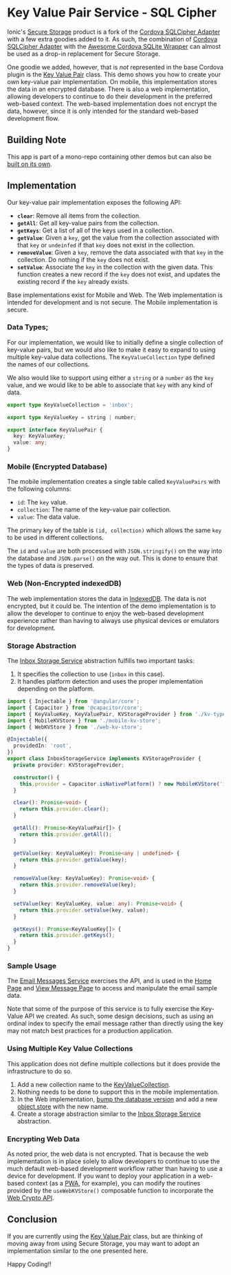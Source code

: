 # Key Value Pair Service - SQL Cipher

Ionic's [Secure Storage](https://ionic.io/docs/secure-storage) product is a fork of the [Cordova SQLCipher Adapter](https://github.com/storesafe/cordova-sqlcipher-adapter) with a few extra goodies added to it.
As such, the combination of [Cordova SQLCipher Adapter](https://github.com/storesafe/cordova-sqlcipher-adapter) with the [Awesome Cordova SQLite Wrapper](https://danielsogl.gitbook.io/awesome-cordova-plugins/sqlite)
can almost be used as a drop-in replacement for Secure Storage.

One goodie we added, however, that is _not_ represented in the base Cordova plugin is the [Key Value Pair](https://ionic.io/docs/secure-storage/key-value) class. This demo shows you how to create your own
key-value pair implementation. On mobile, this implementation stores the data in an encrypted database. There is also a web implementation, allowing developers to continue to do their
development in the preferred web-based context. The web-based implementation does not encrypt the data, however, since it is only intended for the standard web-based development flow.

## Building Note

This app is part of a mono-repo containing other demos but can also be [built on its own](../../README.md#build-a-stand-alone-project).

## Implementation

Our key-value pair implementation exposes the following API:

- **`clear`**: Remove all items from the collection.
- **`getAll`**: Get all key-value pairs from the collection.
- **`getKeys`**: Get a list of all of the keys used in a collection.
- **`getValue`**: Given a `key`, get the value from the collection associated with that `key` or `undeinfed` if that `key` does not exist in the collection.
- **`removeValue`**: Given a `key`, remove the data associated with that `key` in the collection. Do nothing if the `key` does not exist.
- **`setValue`**: Associate the `key` in the collection with the given data. This function creates a new record if the `key` does not exist, and updates the existing record if the `key` already exists.

Base implementations exist for Mobile and Web. The Web implementation is intended for development and is not secure. The Mobile implementation is secure.

### Data Types;

For our implementation, we would like to initially define a single collection of key-value pairs, but we would also like to make it easy to expand to using multiple key-value
data collections. The `KeyValueCollection` type defined the names of our collections.

We also would like to support using either a `string` or a `number` as the `key` value, and we would like to be able to associate that `key` with any kind of data.

```typescript
export type KeyValueCollection = 'inbox';

export type KeyValueKey = string | number;

export interface KeyValuePair {
  key: KeyValueKey;
  value: any;
}
```

### Mobile (Encrypted Database)

The mobile implementation creates a single table called `KeyValuePairs` with the following columns:

- `id`: The `key` value.
- `collection`: The name of the key-value pair collection.
- `value`: The data value.

The primary key of the table is `(id, collection)` which allows the same `key` to be used in different collections.

The `id` and `value` are both processed with `JSON.stringify()` on the way into the database and `JSON.parse()` on the way out. This is done to ensure that the types of data is preserved.

### Web (Non-Encrypted indexedDB)

The web implementation stores the data in [IndexedDB](https://developer.mozilla.org/en-US/docs/Web/API/IndexedDB_API). The data is not encrypted, but it could be. The intention of the demo
implementation is to allow the developer to continue to enjoy the web-based development experience rather than having to always use physical devices or emulators for development.

### Storage Abstraction

The [Inbox Storage Service](./src/app/core/inbox-storage.service.ts) abstraction fulfills two important tasks:

1. It specifies the collection to use (`inbox` in this case).
1. It handles platform detection and uses the proper implementation depending on the platform.

```typescript
import { Injectable } from '@angular/core';
import { Capacitor } from '@capacitor/core';
import { KeyValueKey, KeyValuePair, KVStorageProvider } from './kv-types';
import { MobileKVStore } from './mobile-kv-store';
import { WebKVStore } from './web-kv-store';

@Injectable({
  providedIn: 'root',
})
export class InboxStorageService implements KVStorageProvider {
  private provider: KVStorageProvider;

  constructor() {
    this.provider = Capacitor.isNativePlatform() ? new MobileKVStore('inbox') : new WebKVStore('inbox');
  }

  clear(): Promise<void> {
    return this.provider.clear();
  }

  getAll(): Promise<KeyValuePair[]> {
    return this.provider.getAll();
  }

  getValue(key: KeyValueKey): Promise<any | undefined> {
    return this.provider.getValue(key);
  }

  removeValue(key: KeyValueKey): Promise<void> {
    return this.provider.removeValue(key);
  }

  setValue(key: KeyValueKey, value: any): Promise<void> {
    return this.provider.setValue(key, value);
  }

  getKeys(): Promise<KeyValueKey[]> {
    return this.provider.getKeys();
  }
}
```

### Sample Usage

The [Email Messages Service](./src/app/core/email-messages.service.ts) exercises the API, and is used in the [Home Page](./src/app/home/home.page.ts) and [View Message Page](./src/app/view-message/view-message.page.ts)
to access and manipulate the email sample data.

Note that some of the purpose of this service is to fully exercise the Key-Value API we created. As such, some design decisions, such as using an ordinal index to specify the email message rather than
directly using the key may not match best practices for a production application.

### Using Multiple Key Value Collections

This application does not define multiple collections but it does provide the infrastructure to do so.

1. Add a new collection name to the [KeyValueCollection](./src/app/core/kv-types.ts#L1).
1. Nothing needs to be done to support this in the mobile implementation.
1. In the Web implementation, [bump the database version](./src/app/core/web-kv-store.ts#L4) and add a new [object store](./src/app/core/web-kv-store.ts#L9) with the new name.
1. Create a storage abstraction similar to the [Inbox Storage Service](./src/app/core/inbox-storage.service.ts) abstraction.

### Encrypting Web Data

As noted prior, the web data is not encrypted. That is because the web implementation is in place solely to allow developers to continue to use the much default web-based development
workflow rather than having to use a device for development. If you want to deploy your application in a web-based context (as a [PWA](https://developer.mozilla.org/en-US/docs/Web/Progressive_web_apps), for example),
you can modify the routines provided by the `useWebKVStore()` composable function to incorporate the [Web Crypto API](https://developer.mozilla.org/en-US/docs/Web/API/Web_Crypto_API).

## Conclusion

If you are currently using the [Key Value Pair](https://ionic.io/docs/secure-storage/key-value) class, but are thinking of moving away from using Secure Storage, you may want to adopt an implementation
similar to the one presented here.

Happy Coding!!
